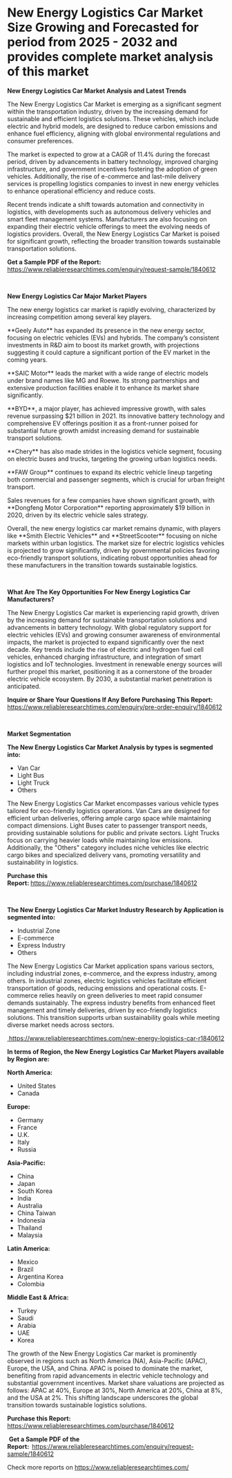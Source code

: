 <p><h1>New Energy Logistics Car Market Size Growing and Forecasted for period from 2025 - 2032 and provides complete market analysis of this market</h1></p><p><strong>New Energy Logistics Car Market Analysis and Latest Trends</strong></p>
<p><p>The New Energy Logistics Car Market is emerging as a significant segment within the transportation industry, driven by the increasing demand for sustainable and efficient logistics solutions. These vehicles, which include electric and hybrid models, are designed to reduce carbon emissions and enhance fuel efficiency, aligning with global environmental regulations and consumer preferences. </p><p>The market is expected to grow at a CAGR of 11.4% during the forecast period, driven by advancements in battery technology, improved charging infrastructure, and government incentives fostering the adoption of green vehicles. Additionally, the rise of e-commerce and last-mile delivery services is propelling logistics companies to invest in new energy vehicles to enhance operational efficiency and reduce costs.</p><p>Recent trends indicate a shift towards automation and connectivity in logistics, with developments such as autonomous delivery vehicles and smart fleet management systems. Manufacturers are also focusing on expanding their electric vehicle offerings to meet the evolving needs of logistics providers. Overall, the New Energy Logistics Car Market is poised for significant growth, reflecting the broader transition towards sustainable transportation solutions.</p></p>
<p><strong>Get a Sample PDF of the Report:&nbsp;</strong> <a href="https://www.reliableresearchtimes.com/enquiry/request-sample/1840612?utm_campaign=3585&utm_medium=2&utm_source=Github&utm_content=ia&utm_term=31032025&utm_id=new-energy-logistics-car">https://www.reliableresearchtimes.com/enquiry/request-sample/1840612</a></p>
<p>&nbsp;</p>
<p><strong>New Energy Logistics Car Major Market Players</strong></p>
<p><p>The new energy logistics car market is rapidly evolving, characterized by increasing competition among several key players. </p><p>**Geely Auto** has expanded its presence in the new energy sector, focusing on electric vehicles (EVs) and hybrids. The company’s consistent investments in R&D aim to boost its market growth, with projections suggesting it could capture a significant portion of the EV market in the coming years. </p><p>**SAIC Motor** leads the market with a wide range of electric models under brand names like MG and Roewe. Its strong partnerships and extensive production facilities enable it to enhance its market share significantly.</p><p>**BYD**, a major player, has achieved impressive growth, with sales revenue surpassing $21 billion in 2021. Its innovative battery technology and comprehensive EV offerings position it as a front-runner poised for substantial future growth amidst increasing demand for sustainable transport solutions.</p><p>**Chery** has also made strides in the logistics vehicle segment, focusing on electric buses and trucks, targeting the growing urban logistics needs.</p><p>**FAW Group** continues to expand its electric vehicle lineup targeting both commercial and passenger segments, which is crucial for urban freight transport. </p><p>Sales revenues for a few companies have shown significant growth, with **Dongfeng Motor Corporation** reporting approximately $19 billion in 2020, driven by its electric vehicle sales strategy.</p><p>Overall, the new energy logistics car market remains dynamic, with players like **Smith Electric Vehicles** and **StreetScooter** focusing on niche markets within urban logistics. The market size for electric logistics vehicles is projected to grow significantly, driven by governmental policies favoring eco-friendly transport solutions, indicating robust opportunities ahead for these manufacturers in the transition towards sustainable logistics.</p></p>
<p>&nbsp;</p>
<p><strong>What Are The Key Opportunities For New Energy Logistics Car Manufacturers?</strong></p>
<p><p>The New Energy Logistics Car market is experiencing rapid growth, driven by the increasing demand for sustainable transportation solutions and advancements in battery technology. With global regulatory support for electric vehicles (EVs) and growing consumer awareness of environmental impacts, the market is projected to expand significantly over the next decade. Key trends include the rise of electric and hydrogen fuel cell vehicles, enhanced charging infrastructure, and integration of smart logistics and IoT technologies. Investment in renewable energy sources will further propel this market, positioning it as a cornerstone of the broader electric vehicle ecosystem. By 2030, a substantial market penetration is anticipated.</p></p>
<p><strong>Inquire or Share Your Questions If Any Before Purchasing This Report:</strong> <a href="https://www.reliableresearchtimes.com/enquiry/pre-order-enquiry/1840612?utm_campaign=3585&utm_medium=2&utm_source=Github&utm_content=ia&utm_term=31032025&utm_id=new-energy-logistics-car">https://www.reliableresearchtimes.com/enquiry/pre-order-enquiry/1840612</a></p>
<p>&nbsp;</p>
<p><strong>Market Segmentation</strong></p>
<p><strong>The New Energy Logistics Car Market Analysis by types is segmented into:</strong></p>
<p><ul><li>Van Car</li><li>Light Bus</li><li>Light Truck</li><li>Others</li></ul></p>
<p><p>The New Energy Logistics Car Market encompasses various vehicle types tailored for eco-friendly logistics operations. Van Cars are designed for efficient urban deliveries, offering ample cargo space while maintaining compact dimensions. Light Buses cater to passenger transport needs, providing sustainable solutions for public and private sectors. Light Trucks focus on carrying heavier loads while maintaining low emissions. Additionally, the "Others" category includes niche vehicles like electric cargo bikes and specialized delivery vans, promoting versatility and sustainability in logistics.</p></p>
<p><strong>Purchase this Report:&nbsp;</strong><a href="https://www.reliableresearchtimes.com/purchase/1840612?utm_campaign=3585&utm_medium=2&utm_source=Github&utm_content=ia&utm_term=31032025&utm_id=new-energy-logistics-car">https://www.reliableresearchtimes.com/purchase/1840612</a></p>
<p>&nbsp;</p>
<p><strong>The New Energy Logistics Car Market Industry Research by Application is segmented into:</strong></p>
<p><ul><li>Industrial Zone</li><li>E-commerce</li><li>Express Industry</li><li>Others</li></ul></p>
<p><p>The New Energy Logistics Car Market application spans various sectors, including industrial zones, e-commerce, and the express industry, among others. In industrial zones, electric logistics vehicles facilitate efficient transportation of goods, reducing emissions and operational costs. E-commerce relies heavily on green deliveries to meet rapid consumer demands sustainably. The express industry benefits from enhanced fleet management and timely deliveries, driven by eco-friendly logistics solutions. This transition supports urban sustainability goals while meeting diverse market needs across sectors.</p></p>
<p><a href="https://www.reliableresearchtimes.com/new-energy-logistics-car-r1840612?utm_campaign=3585&utm_medium=2&utm_source=Github&utm_content=ia&utm_term=31032025&utm_id=new-energy-logistics-car">&nbsp;https://www.reliableresearchtimes.com/new-energy-logistics-car-r1840612</a></p>
<p><strong>In terms of Region, the New Energy Logistics Car Market Players available by Region are:</strong></p>
<p>
    <p> <strong> North America: </strong>
        <ul>
            <li>United States</li>
            <li>Canada</li>
        </ul>
        </p> 
    <p> <strong> Europe: </strong>
        <ul>
            <li>Germany</li>
            <li>France</li>
            <li>U.K.</li>
            <li>Italy</li>
            <li>Russia</li>
        </ul>
        </p> 
    <p> <strong> Asia-Pacific: </strong>
        <ul>
            <li>China</li>
            <li>Japan</li>
            <li>South Korea</li>
            <li>India</li>
            <li>Australia</li>
            <li>China Taiwan</li>
            <li>Indonesia</li>
            <li>Thailand</li>
            <li>Malaysia</li>
        </ul>
        </p> 
    <p> <strong> Latin America: </strong>
        <ul>
            <li>Mexico</li>
            <li>Brazil</li>
            <li>Argentina Korea</li>
            <li>Colombia</li>
        </ul>
        </p> 
    <p> <strong> Middle East & Africa: </strong>
        <ul>
            <li>Turkey</li>
            <li>Saudi</li>
            <li>Arabia</li>
            <li>UAE</li>
            <li>Korea</li>
        </ul>
    </p>
    </p>
<p><p>The growth of the New Energy Logistics Car market is prominently observed in regions such as North America (NA), Asia-Pacific (APAC), Europe, the USA, and China. APAC is poised to dominate the market, benefiting from rapid advancements in electric vehicle technology and substantial government incentives. Market share valuations are projected as follows: APAC at 40%, Europe at 30%, North America at 20%, China at 8%, and the USA at 2%. This shifting landscape underscores the global transition towards sustainable logistics solutions.</p></p>
<p><strong>Purchase this Report: </strong><a href="https://www.reliableresearchtimes.com/purchase/1840612?utm_campaign=3585&utm_medium=2&utm_source=Github&utm_content=ia&utm_term=31032025&utm_id=new-energy-logistics-car">https://www.reliableresearchtimes.com/purchase/1840612</a></p>
<p>&nbsp;<strong>Get a Sample PDF of the Report:&nbsp;&nbsp;</strong><a href="https://www.reliableresearchtimes.com/enquiry/request-sample/1840612?utm_campaign=3585&utm_medium=2&utm_source=Github&utm_content=ia&utm_term=31032025&utm_id=new-energy-logistics-car">https://www.reliableresearchtimes.com/enquiry/request-sample/1840612</a></p>
<p><strong></strong></p>
<p>Check more reports on <a href="https://www.reliableresearchtimes.com/?utm_campaign=3585&utm_medium=2&utm_source=Github&utm_content=ia&utm_term=31032025&utm_id=new-energy-logistics-car">https://www.reliableresearchtimes.com/</a></p>